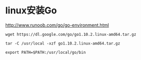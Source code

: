 # linux安装Go

http://www.runoob.com/go/go-environment.html



`wget https://dl.google.com/go/go1.10.2.linux-amd64.tar.gz`

`tar -C /usr/local -xzf go1.10.2.linux-amd64.tar.gz`

`export PATH=$PATH:/usr/local/go/bin`